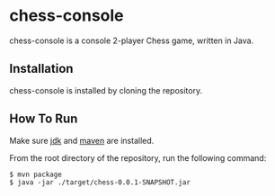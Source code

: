 # chess-console
chess-console is a console 2-player Chess game, written in Java.

## Installation
chess-console is installed by cloning the repository.

## How To Run
Make sure [jdk](https://www.oracle.com/java/technologies/downloads/) and [maven](https://maven.apache.org/index.html) are installed.

From the root directory of the repository, run the following command:

```
$ mvn package
$ java -jar ./target/chess-0.0.1-SNAPSHOT.jar
```
